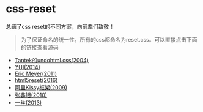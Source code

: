 # css-reset
总结了css reset的不同方案，向前辈们致敬！
> 为了保证命名的统一性，所有的css都命名为reset.css。可以直接点击下面的链接查看源码

* [Tantek的undohtml.css(2004)](http://merrier.github.io/css-reset/tantek/reset.css)
* [YUI(2014)](http://merrier.github.io/css-reset/yui/reset.css)
* [Eric Meyer(2011)](http://merrier.github.io/css-reset/eric/reset.css)
* [html5reset(2016)](http://merrier.github.io/css-reset/html5reset/reset.css)
* [阿里Kissy框架(2009)](http://merrier.github.io/css-reset/kissy/reset.css)
* [张鑫旭(2010)](http://merrier.github.io/css-reset/zhangxinxu/reset.css)
* [一丝(2013)](http://merrier.github.io/css-reset/yisibl/nest.css)